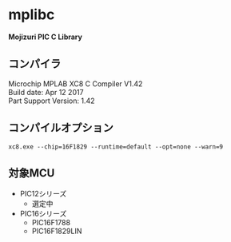 # mplibc
**Mojizuri PIC C Library**

## コンパイラ
Microchip MPLAB XC8 C Compiler V1.42  
Build date: Apr 12 2017  
Part Support Version: 1.42

## コンパイルオプション
`xc8.exe --chip=16F1829 --runtime=default --opt=none --warn=9`

## 対象MCU
* PIC12シリーズ
  * 選定中
* PIC16シリーズ  
  * PIC16F1788
  * PIC16F1829LIN
